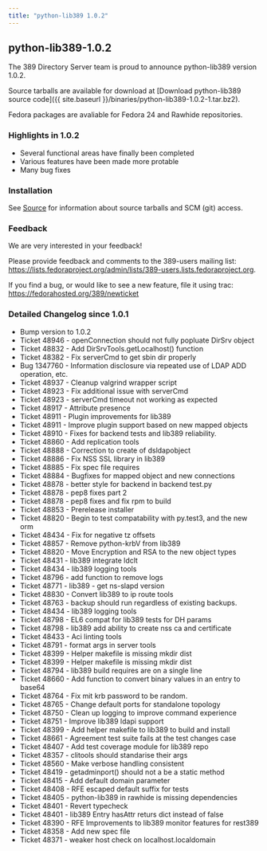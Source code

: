 ```yaml
---
title: "python-lib389 1.0.2"
---
```


python-lib389-1.0.2
-------------

The 389 Directory Server team is proud to announce python-lib389 version 1.0.2.

Source tarballs are available for download at [Download python-lib389 source code]({{ site.baseurl }}/binaries/python-lib389-1.0.2-1.tar.bz2).

Fedora packages are avaliable for Fedora 24 and Rawhide repositories.

### Highlights in 1.0.2

- Several functional areas have finally been completed
- Various features have been made more protable
- Many bug fixes

### Installation

See [Source](../development/source.html) for information about source tarballs and SCM (git) access.

### Feedback

We are very interested in your feedback!

Please provide feedback and comments to the 389-users mailing list: <https://lists.fedoraproject.org/admin/lists/389-users.lists.fedoraproject.org>.

If you find a bug, or would like to see a new feature, file it using trac: <https://fedorahosted.org/389/newticket>

### Detailed Changelog since  1.0.1

- Bump version to 1.0.2
- Ticket 48946 - openConnection should not fully popluate DirSrv object
- Ticket 48832 - Add DirSrvTools.getLocalhost() function
- Ticket 48382 - Fix serverCmd to get sbin dir properly
- Bug 1347760 - Information disclosure via repeated use of LDAP ADD operation, etc.
- Ticket 48937 - Cleanup valgrind wrapper script
- Ticket 48923 - Fix additional issue with serverCmd
- Ticket 48923 - serverCmd timeout not working as expected
- Ticket 48917 - Attribute presence
- Ticket 48911 - Plugin improvements for lib389
- Ticket 48911 - Improve plugin support based on new mapped objects
- Ticket 48910 - Fixes for backend tests and lib389 reliability.
- Ticket 48860 - Add replication tools
- Ticket 48888 - Correction to create of dsldapobject
- Ticket 48886 - Fix NSS SSL library in lib389
- Ticket 48885 - Fix spec file requires
- Ticket 48884 - Bugfixes for mapped object and new connections
- Ticket 48878 - better style for backend in backend test.py
- Ticket 48878 - pep8 fixes part 2
- Ticket 48878 - pep8 fixes and fix rpm to build
- Ticket 48853 - Prerelease installer
- Ticket 48820 - Begin to test compatability with py.test3, and the new orm
- Ticket 48434 - Fix for negative tz offsets
- Ticket 48857 - Remove python-krbV from lib389
- Ticket 48820 - Move Encryption and RSA to the new object types
- Ticket 48431 - lib389 integrate ldclt
- Ticket 48434 - lib389 logging tools
- Ticket 48796 - add function to remove logs
- Ticket 48771 - lib389 - get ns-slapd version
- Ticket 48830 - Convert lib389 to ip route tools
- Ticket 48763 - backup should run regardless of existing backups.
- Ticket 48434 - lib389 logging tools
- Ticket 48798 - EL6 compat for lib389 tests for DH params
- Ticket 48798 - lib389 add ability to create nss ca and certificate
- Ticket 48433 - Aci linting tools
- Ticket 48791 - format args in server tools
- Ticket 48399 - Helper makefile is missing mkdir dist
- Ticket 48399 - Helper makefile is missing mkdir dist
- Ticket 48794 - lib389 build requires are on a single line
- Ticket 48660 - Add function to convert binary values in an entry to base64
- Ticket 48764 - Fix mit krb password to be random.
- Ticket 48765 - Change default ports for standalone topology
- Ticket 48750 - Clean up logging to improve command experience
- Ticket 48751 - Improve lib389 ldapi support
- Ticket 48399 - Add helper makefile to lib389 to build and install
- Ticket 48661 - Agreement test suite fails at the test changes case
- Ticket 48407 - Add test coverage module for lib389 repo
- Ticket 48357 - clitools should standarise their args
- Ticket 48560 - Make verbose handling consistent
- Ticket 48419 - getadminport() should not a be a static method
- Ticket 48415 - Add default domain parameter
- Ticket 48408 - RFE escaped default suffix for tests
- Ticket 48405 - python-lib389 in rawhide is missing dependencies
- Ticket 48401 - Revert typecheck
- Ticket 48401 - lib389 Entry hasAttr returs dict instead of false
- Ticket 48390 - RFE Improvements to lib389 monitor features for rest389
- Ticket 48358 - Add new spec file
- Ticket 48371 - weaker host check on localhost.localdomain


